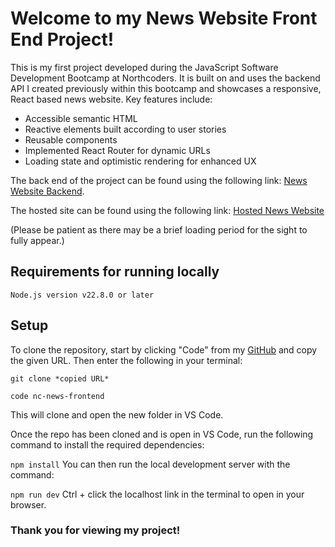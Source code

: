# Welcome to my News Website Front End Project!

This is my first project developed during the JavaScript Software Development Bootcamp at Northcoders. It is built on and uses the backend API I created previously within this bootcamp and showcases a responsive, React based news website. Key features include:

- Accessible semantic HTML
- Reactive elements built according to user stories
- Reusable components
- Implemented React Router for dynamic URLs
- Loading state and optimistic rendering for enhanced UX

The back end of the project can be found using the following link: [News Website Backend](https://github.com/xsaynt/nc-news-backend).

The hosted site can be found using the following link: [Hosted News Website](https://alexp-nc-news.netlify.app)

(Please be patient as there may be a brief loading period for the sight to fully appear.)

## Requirements for running locally

`Node.js version v22.8.0 or later`

## Setup

To clone the repository, start by clicking "Code" from my [GitHub](https://github.com/xsaynt/nc-news-frontend) and copy the given URL. Then enter the following in your terminal:

`git clone *copied URL*`

`code nc-news-frontend`

This will clone and open the new folder in VS Code.

Once the repo has been cloned and is open in VS Code, run the following command to install the required dependencies:

`npm install`
You can then run the local development server with the command:

`npm run dev`
Ctrl + click the localhost link in the terminal to open in your browser.

### Thank you for viewing my project!
